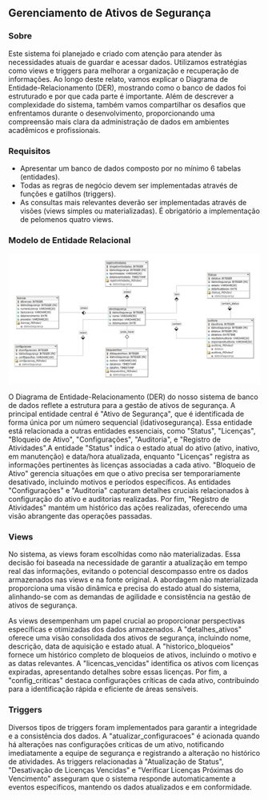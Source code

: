 ## Gerenciamento de Ativos de Segurança

### Sobre


Este sistema foi planejado e criado com atenção para atender às necessidades atuais de guardar e acessar dados. Utilizamos estratégias como views e triggers para melhorar a organização e recuperação de informações. Ao longo deste relato, vamos explicar o Diagrama de Entidade-Relacionamento (DER), mostrando como o banco de dados foi estruturado e por que cada parte é importante. Além de descrever a complexidade do sistema, também vamos compartilhar os desafios que enfrentamos durante o desenvolvimento, proporcionando uma compreensão mais clara da administração de dados em ambientes acadêmicos e profissionais.

### Requisitos

- Apresentar um banco de dados composto por no mínimo 6  tabelas (entidades).
- Todas as regras de negócio devem ser implementadas através de funções e gatilhos (triggers).
- As consultas mais relevantes deverão ser implementadas através de visões (views simples ou materializadas). É obrigatório a implementação de pelomenos quatro views.

### Modelo de Entidade Relacional

![MDR](https://github.com/wtnhrr/-BD-Gerenciamento-de-ativos-de-seguran-a/blob/main/DER.jpg)

O Diagrama de Entidade-Relacionamento (DER) do nosso sistema de banco de dados reflete a estrutura para a gestão de ativos de segurança. A principal entidade central é "Ativo de Segurança", que é identificada de forma única por um número sequencial (idativosegurança). Essa entidade está relacionada a outras entidades essenciais, como "Status", "Licenças", "Bloqueio de Ativo", "Configurações", "Auditoria", e "Registro de Atividades".A entidade "Status" indica o estado atual do ativo (ativo, inativo, em manutenção) e data/hora atualizada, enquanto "Licenças" registra as informações pertinentes às licenças associadas a cada ativo. "Bloqueio de Ativo" gerencia situações em que o ativo precisa ser temporariamente desativado, incluindo motivos e períodos específicos.
As entidades "Configurações" e "Auditoria" capturam detalhes cruciais relacionados à configuração do ativo e auditorias realizadas. Por fim, "Registro de Atividades" mantém um histórico das ações realizadas, oferecendo uma visão abrangente das operações passadas.

### Views

No sistema, as views foram escolhidas como não materializadas. Essa decisão foi baseada na necessidade de garantir a atualização em tempo real das informações, evitando o potencial descompasso entre os dados armazenados nas views e na fonte original. A abordagem não materializada proporciona uma visão dinâmica e precisa do estado atual do sistema, alinhando-se com as demandas de agilidade e consistência na gestão de ativos de segurança.

As views desempenham um papel crucial ao proporcionar perspectivas específicas e otimizadas dos dados armazenados. A "detalhes_ativos" oferece uma visão consolidada dos ativos de segurança, incluindo nome, descrição, data de aquisição e estado atual. A "historico_bloqueios" fornece um histórico completo de bloqueios de ativos, incluindo o motivo e as datas relevantes. A "licencas_vencidas" identifica os ativos com licenças expiradas, apresentando detalhes sobre essas licenças. Por fim, a "config_criticas" destaca configurações críticas de cada ativo, contribuindo para a identificação rápida e eficiente de áreas sensíveis.

### Triggers

Diversos tipos de triggers foram implementados para garantir a integridade e a consistência dos dados. A "atualizar_configuracoes" é acionada quando há alterações nas configurações críticas de um ativo, notificando imediatamente a equipe de segurança e registrando a alteração no histórico de atividades. As triggers relacionadas à "Atualização de Status", "Desativação de Licenças Vencidas" e "Verificar Licenças Próximas do Vencimento" asseguram que o sistema responde automaticamente a eventos específicos, mantendo os dados atualizados e em conformidade.
